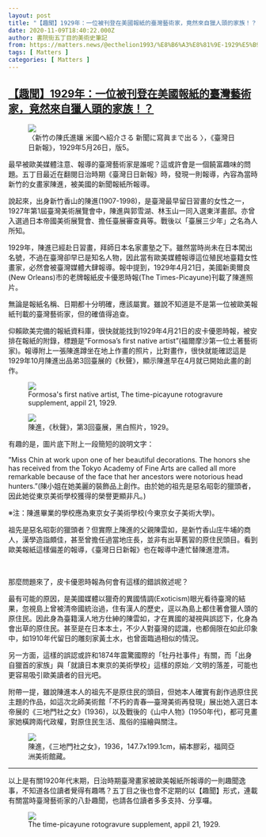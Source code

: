 ```yaml
---
layout: post
title: "【趣聞】1929年：一位被刊登在美國報紙的臺灣藝術家，竟然來自獵人頭的家族！？"
date: 2020-11-09T18:40:22.000Z
author: 書院街五丁目的美術史筆記
from: https://matters.news/@ecthelion1993/%E8%B6%A3%E8%81%9E-1929%E5%B9%B4-%E4%B8%80%E4%BD%8D%E8%A2%AB%E5%88%8A%E7%99%BB%E5%9C%A8%E7%BE%8E%E5%9C%8B%E5%A0%B1%E7%B4%99%E7%9A%84%E8%87%BA%E7%81%A3%E8%97%9D%E8%A1%93%E5%AE%B6-%E7%AB%9F%E7%84%B6%E4%BE%86%E8%87%AA%E7%8D%B5%E4%BA%BA%E9%A0%AD%E7%9A%84%E5%AE%B6%E6%97%8F-bafyreifcfj54jbe4jgfyp3oic5hjcphnztcmrfbgfh4avvblevpibchmmq
tags: [ Matters ]
categories: [ Matters ]
---
```

<!--1604947222000-->
[【趣聞】1929年：一位被刊登在美國報紙的臺灣藝術家，竟然來自獵人頭的家族！？](https://matters.news/@ecthelion1993/%E8%B6%A3%E8%81%9E-1929%E5%B9%B4-%E4%B8%80%E4%BD%8D%E8%A2%AB%E5%88%8A%E7%99%BB%E5%9C%A8%E7%BE%8E%E5%9C%8B%E5%A0%B1%E7%B4%99%E7%9A%84%E8%87%BA%E7%81%A3%E8%97%9D%E8%A1%93%E5%AE%B6-%E7%AB%9F%E7%84%B6%E4%BE%86%E8%87%AA%E7%8D%B5%E4%BA%BA%E9%A0%AD%E7%9A%84%E5%AE%B6%E6%97%8F-bafyreifcfj54jbe4jgfyp3oic5hjcphnztcmrfbgfh4avvblevpibchmmq)
------

<div>
<figure class="image"><img src="https://assets.matters.news/embed/1611e83f-a1a8-4589-a35d-60d3b1758d5e.jpeg" referrerpolicy="no-referrer"><figcaption><span>〈新竹の陳氏進孃 米國へ紹介さる 新聞に寫眞まで出る 〉，《臺灣日日新報》，1929年5月26日，版5。</span></figcaption></figure><p>最早被歐美媒體注意、報導的臺灣藝術家是誰呢？這或許會是一個饒富趣味的問題。五丁目最近在翻閱日治時期《臺灣日日新報》時，發現一則報導，內容為當時新竹的女畫家陳進，被美國的新聞報紙所報導。</p><p>說起來，出身新竹香山的陳進(1907-1998)，是臺灣最早留日習畫的女性之一，1927年第1屆臺灣美術展覽會中，陳進與郭雪湖、林玉山一同入選東洋畫部。亦曾入選過日本帝國美術展覽會、擔任臺展審查員等。戰後以「臺展三少年」之名為人所知。</p><p>1929年，陳進已經赴日習畫，拜師日本名家畫塾之下。雖然當時尚未在日本闖出名號，不過在臺灣卻早已是知名人物，因此當有歐美媒體報導這位殖民地臺籍女性畫家，必然會被臺灣媒體大肆報導。報中提到，1929年4月21日，美國新奧爾良(New Orleans)市的老牌報紙皮卡優恩時報(The Times-Picayune)刊載了陳進照片。</p><p>無論是報紙名稱、日期都十分明確，應該屬實。雖說不知道是不是第一位被歐美報紙刊載的臺灣藝術家，但的確值得追查。</p><p>仰賴歐美完備的報紙資料庫，很快就能找到1929年4月21日的皮卡優恩時報，被安排在報紙的附錄，標題是”Formosa’s first native artist”(福爾摩沙第一位土著藝術家)。報導附上一張陳進蹲坐在地上作畫的照片，比對畫作，很快就能確認這是1929年10月陳進出品弟3回臺展的《秋聲》，顯示陳進早在4月就已開始此畫的創作。</p><figure class="image"><img src="https://assets.matters.news/embed/ae1be876-fa08-4ecc-bbeb-289fe78d198b.jpeg" referrerpolicy="no-referrer"><figcaption><span>Formosa's first native artist, The time-picayune rotogravure supplement, appil 21, 1929.</span></figcaption></figure><figure class="image"><img src="https://assets.matters.news/embed/6c876ab5-5fc6-41c2-b319-ed797fec0afb.jpeg" data-asset-id="6c876ab5-5fc6-41c2-b319-ed797fec0afb" referrerpolicy="no-referrer"><figcaption><span>陳進，《秋聲》，第3回臺展，黑白照片，1929。</span></figcaption></figure><p>有趣的是，圖片底下附上一段簡短的說明文字：</p><p>”Miss Chin at work upon one of her beautiful decorations. The honors she has received from the Tokyo Academy of Fine Arts are called all more remarkable because of the face that her ancestors were notorious head hunters.”(陳小姐在她美麗的裝飾品上創作。由於她的祖先是惡名昭彰的獵頭者，因此她從東京美術學校獲得的榮譽更顯非凡。)</p><p>※注：陳進畢業的學校應為東京女子美術學校(今東京女子美術大學)。</p><p>祖先是惡名昭彰的獵頭者？但實際上陳進的父親陳雲如，是新竹香山庄牛埔的商人，漢學造詣頗佳，甚至曾擔任過當地庄長，並非有出草舊習的原住民頭目。看到歐美報紙這樣偏差的報導，《臺灣日日新報》也在報導中連忙替陳進澄清。</p><p><br></p><p>那麼問題來了，皮卡優恩時報為何會有這樣的錯誤敘述呢？</p><p>最有可能的原因，是美國媒體以獵奇的異國情調(Exoticism)眼光看待臺灣的結果，忽視島上曾被清帝國統治過，住有漢人的歷史，逕以為島上都住著會獵人頭的原住民。因此身為臺籍漢人地方仕紳的陳雲如，才在異國的凝視與誤認下，化身為會出草的原住民。甚至是在日本本土，不少人對臺灣的認識，也都侷限在如此印象中，如1910年代留日的雕刻家黃土水，也曾面臨過相似的情況。</p><p>另一方面，這樣的誤認或許和1874年震驚國際的「牡丹社事件」有關，而「出身自獵首的家族」與「就讀日本東京的美術學校」這樣的原始／文明的落差，可能也更容易吸引歐美讀者的目光吧。</p><p>附帶一提，雖說陳進本人的祖先不是原住民的頭目，但她本人確實有創作過原住民主題的作品，如這次北師美術館「不朽的青春—臺灣美術再發現」展出她入選日本帝展的《三地門社之女》(1936)，以及戰後的《山中人物》(1950年代)，都可見畫家她橫跨兩代政權，對原住民生活、風俗的描繪與關注。</p><figure class="image"><img src="https://assets.matters.news/embed/0b2ad97d-c73c-4661-9f04-425ca4f76203.jpeg" referrerpolicy="no-referrer"><figcaption><span>陳進，《三地門社之女》，1936，147.7x199.1cm，絹本膠彩，福岡亞洲美術館藏。</span></figcaption></figure><hr><p>以上是有關1920年代末期，日治時期臺灣畫家被歐美報紙所報導的一則趣聞逸事，不知道各位讀者覺得有趣嗎？五丁目之後也會不定期的以【趣聞】形式，連載有關當時臺灣藝術家的八卦趣聞，也請各位讀者多多支持、分享囉。</p><figure class="image"><img src="https://assets.matters.news/embed/c3e116d0-0e77-4231-a752-759eb6fff15b.jpeg" data-asset-id="c3e116d0-0e77-4231-a752-759eb6fff15b" referrerpolicy="no-referrer"><figcaption><span>The time-picayune rotogravure supplement, appil 21, 1929.</span></figcaption></figure><p><br></p>
</div>
